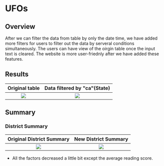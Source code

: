 # UFOs

## Overview
After we can filter the data from table by only the date time, we have added more filters for users to filter out the data by serveral conditions simultaneously. The users can have view of the oirgin table once the input text is cleared. The website is more user-friednly after we have added these features.

## Results
|Original table                         | Data filtered by "ca"(State)            |
|:----------:                           |                :-----------------------:|
|![](1.PNG)                             |![](2.PNG)                               |



## Summary
### District Summary 
|Original District Summary                         | New District Summary                                    |
|:----------:                                      |                                :-----------------------:|
|![](Resources/1.PNG)                              |![](Resources/2.PNG)                                     |
* All the factors decreased a little bit except the average reading score.
